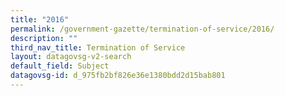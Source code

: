 ```yaml
---
title: "2016"
permalink: /government-gazette/termination-of-service/2016/
description: ""
third_nav_title: Termination of Service
layout: datagovsg-v2-search
default_field: Subject
datagovsg-id: d_975fb2bf826e36e1380bdd2d15bab801
---
```

